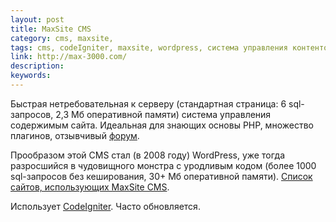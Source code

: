 ```yaml
---
layout: post
title: MaxSite CMS
category: cms, maxsite, 
tags: cms, codeIgniter, maxsite, wordpress, система управления контентом, 
link: http://max-3000.com/
description: 
keywords: 
---
```


<p>Быстрая нетребовательная к серверу (стандартная страница: 6 sql-запросов, 2,3 Мб оперативной памяти) система управления содержимым сайта. Идеальная для знающих основы PHP, множество плагинов, отзывчивый <a href="http://forum.max-3000.com/">форум</a>.</p>
<p>Прообразом этой CMS стал (в 2008 году) WordPress, уже тогда разросшийся в чудовищного монстра с уродливым кодом (более 1000 sql-запросов без кеширования, 30+ Мб оперативной памяти). <a href="http://www.cmsmagazine.ru/catalogue/maxsite/works/">Список сайтов, использующих MaxSite&nbsp;CMS</a>.</p>
<p>Использует <a href="http://code-igniter.ru/">CodeIgniter</a>. Часто обновляется.</p>
